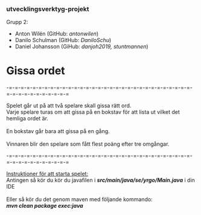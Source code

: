 ### utvecklingsverktyg-projekt
 
Grupp 2:
- Anton Wilén (GitHub: *antonwilen*)
- Danilo Schulman (GitHub: *DaniloSchu*)
- Daniel Johansson (GiHub: *danjoh2019, stuntmannen*)

# Gissa ordet
-=-=-=-=-=-=-=-=-=-=-=-=-=-=-=-=-=-=-=-=-=-=-=-=-=-=-=-=-=-=-=-=-=-=-=-=-=-=-=-=-=-=
<p>
Spelet går ut på att två spelare skall gissa rätt ord.<br>
Varje spelare turas om att gissa på en bokstav för att lista ut vilket det hemliga ordet är.<br>
<br>
En bokstav går bara att gissa på en gång.<br>
<br>
Vinnaren blir den spelare som fått flest poäng efter tre omgångar.
</p>
-=-=-=-=-=-=-=-=-=-=-=-=-=-=-=-=-=-=-=-=-=-=-=-=-=-=-=-=-=-=-=-=-=-=-=-=-=-=-=-=-=-=
<p><u>
Instruktioner för att starta spelet:
<br></u>
Antingen så kör du kör du javafilen i <i><b>src/main/java/se/yrgo/Main.java</b></i> i din IDE
<br><br>
Eller så kör du det genom maven med följande kommando:
<br><i><b>
mvn clean package exec:java
</b></i>
</p>